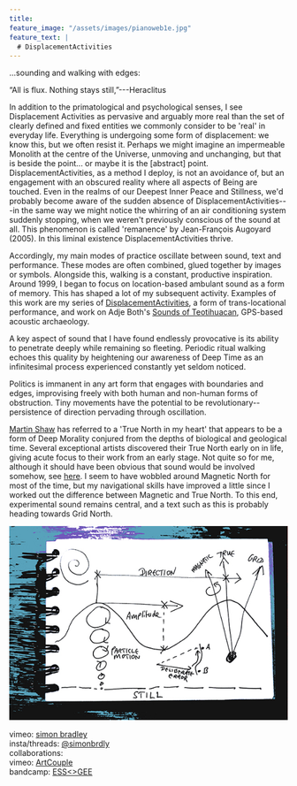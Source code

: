 ```yaml
---
title:
feature_image: "/assets/images/pianoweb1e.jpg"
feature_text: |
  # DisplacementActivities
---
```

...sounding and walking with edges:  

“All is flux. Nothing stays still,”---Heraclitus  

 In addition to the primatological and psychological senses, I see Displacement Activities as pervasive and arguably more real than the set of clearly defined and fixed entities we commonly consider to be 'real' in everyday life. Everything is undergoing some form of displacement: we know this, but we often resist it. Perhaps we might imagine an impermeable Monolith at the centre of the Universe, unmoving and unchanging, but that is beside the point... or maybe it is the [abstract] point. DisplacementActivities, as a method I deploy, is not an avoidance of, but an engagement with an obscured reality where all aspects of Being are touched. Even in the realms of our Deepest Inner Peace and Stillness, we'd probably become aware of the sudden absence of DisplacementActivities---in the same way we might notice the whirring of an air conditioning system suddenly stopping, when we weren't previously conscious of the sound at all. This phenomenon is called 'remanence' by Jean-François Augoyard (2005). In this liminal existence DisplacementActivities thrive.
 
 Accordingly, my main modes of practice oscillate between sound, text and performance. These modes are often combined, glued together by images or symbols. Alongside this, walking is a constant, productive inspiration. Around 1999, I began to focus on location-based ambulant sound as a form of memory. This has shaped a lot of my subsequent activity. Examples of this work are my series of [DisplacementActivities](https://displacementactivities1.wordpress.com/2018/02/14/thetraverse/), a form of trans-locational performance, and work on Adje Both's [Sounds of Teotihuacan](https://teosoundmap.com/), GPS-based acoustic archaeology. 
 
A key aspect of sound that I have found endlessly provocative is its ability to penetrate deeply while remaining so fleeting. Periodic ritual walking echoes this quality by heightening our awareness of Deep Time as an infinitesimal process experienced constantly yet seldom noticed. 

Politics is immanent in any art form that engages with boundaries and edges, improvising freely with both human and non-human forms of obstruction. Tiny movements have the potential to be revolutionary-- persistence of direction pervading through oscillation.  
 
 [Martin Shaw](https://philipcarr-gomm.com/locating-true-north-hearts/) has referred to a 'True North in my heart' that appears to be a form of Deep Morality conjured from the depths of biological and geological time. Several exceptional artists discovered their True North early on in life, giving acute focus to their work from an early stage. Not quite so for me, although it should have been obvious that sound would be involved somehow, see [here](https://vimeo.com/786288031). I seem to have wobbled around Magnetic North for most of the time, but my navigational skills have improved a little since I worked out the difference between Magnetic and True North. To this end, experimental sound remains central, and a text such as this is probably heading towards Grid North. 

<p align="center">
  <img src="assets/images/wavesblue-small.jpeg" alt="Waves image">
</p>

 vimeo: [simon bradley](https://vimeo.com/user6604380)  
 insta/threads: [@simonbrdly](https://www.instagram.com/simonbrdly)  
 collaborations:  
 vimeo: [ArtCouple](https://vimeo.com/user127952551)  
 bandcamp: [ESS<>GEE](https://essgee1.bandcamp.com/)   
